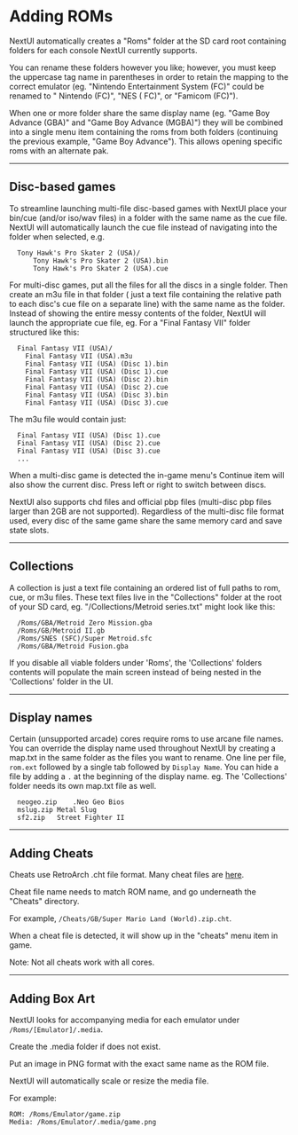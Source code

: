 # Adding ROMs

NextUI automatically creates a "Roms" folder at the SD card root containing folders for each console NextUI currently
supports.

You can rename these folders however you like; however, you must keep the uppercase tag name in parentheses in
order to retain the mapping to the correct emulator (eg. "Nintendo Entertainment System (FC)" could be renamed to "
Nintendo (FC)", "NES (
FC)", or "Famicom (FC)").

When one or more folder share the same display name (eg. "Game Boy Advance (GBA)" and "Game Boy Advance (MGBA)") they
will be combined into a single menu item containing the roms from both folders (continuing the previous example, "Game
Boy Advance"). This allows opening specific roms with an alternate pak.

---

## Disc-based games

To streamline launching multi-file disc-based games with NextUI place your bin/cue (and/or iso/wav files) in a folder
with the same name as the cue file. NextUI will automatically launch the cue file instead of navigating into the folder
when selected, e.g.

```
  Tony Hawk's Pro Skater 2 (USA)/
      Tony Hawk's Pro Skater 2 (USA).bin
      Tony Hawk's Pro Skater 2 (USA).cue
```

For multi-disc games, put all the files for all the discs in a single folder. Then create an m3u file in that folder (
just a text file containing the relative path to each disc's cue file on a separate line) with the same name as the
folder. Instead of showing the entire messy contents of the folder, NextUI will launch the appropriate cue file, eg. For
a "Final Fantasy VII" folder structured like this:

```
  Final Fantasy VII (USA)/
    Final Fantasy VII (USA).m3u
    Final Fantasy VII (USA) (Disc 1).bin
    Final Fantasy VII (USA) (Disc 1).cue
    Final Fantasy VII (USA) (Disc 2).bin
    Final Fantasy VII (USA) (Disc 2).cue
    Final Fantasy VII (USA) (Disc 3).bin
    Final Fantasy VII (USA) (Disc 3).cue
```

The m3u file would contain just:

```
  Final Fantasy VII (USA) (Disc 1).cue
  Final Fantasy VII (USA) (Disc 2).cue
  Final Fantasy VII (USA) (Disc 3).cue
  ...
```

When a multi-disc game is detected the in-game menu's Continue item will also show the current disc. Press left or right
to switch between discs.

NextUI also supports chd files and official pbp files (multi-disc pbp files larger than 2GB are not supported).
Regardless of the multi-disc file format used, every disc of the same game share the same memory card and save state
slots.

---

## Collections

A collection is just a text file containing an ordered list of full paths to rom, cue, or m3u files. These text files
live in the "Collections" folder at the root of your SD card, eg. "/Collections/Metroid series.txt" might look like
this:

```
  /Roms/GBA/Metroid Zero Mission.gba
  /Roms/GB/Metroid II.gb
  /Roms/SNES (SFC)/Super Metroid.sfc
  /Roms/GBA/Metroid Fusion.gba
```

If you disable all viable folders under 'Roms', the 'Collections' folders contents will populate the main screen instead
of being nested in the 'Collections' folder in the UI.

---

## Display names

Certain (unsupported arcade) cores require roms to use arcane file names. You can override the display name used
throughout NextUI by creating a map.txt in the same folder as the files you want to rename. One line per file, `rom.ext`
followed by a single tab followed by `Display Name`. You can hide a file by adding a `.` at the beginning of the display
name. eg. The 'Collections' folder needs its own map.txt file as well.

```
  neogeo.zip	.Neo Geo Bios
  mslug.zip	Metal Slug
  sf2.zip	Street Fighter II
```

---

## Adding Cheats

Cheats use RetroArch .cht file format. Many cheat files
are [here](https://github.com/libretro/libretro-database/tree/master/cht).

Cheat file name needs to match ROM name, and go underneath the "Cheats" directory.

For example, `/Cheats/GB/Super Mario Land (World).zip.cht`.

When a cheat file is detected, it will show up in the "cheats" menu item in game.

Note: Not all cheats work with all cores.

---

## Adding Box Art

NextUI looks for accompanying media for each emulator under `/Roms/[Emulator]/.media`.

Create the .media folder if does not exist.

Put an image in PNG format with the exact same name as the ROM file.  

NextUI will automatically scale or resize the media file.

For example:

```
ROM: /Roms/Emulator/game.zip
Media: /Roms/Emulator/.media/game.png
```



